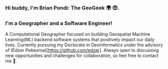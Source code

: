 ### Hi buddy, I'm Brian Pondi: The GeoGeek 🌍 😎.

### I'm a Geographer and a Software Engineer!
A Computational Geographer focused on building Geospatial Machine Learning(ML) backend software systems that positively impact our daily lives. Currently pursuing my Doctorate in Geoinformatics under the advisory of (Edzer Pebesma)[https://github.com/edzer].
Always open to discussing new opportunities and challenges for collaboration, so feel free to contact me 🙂.

